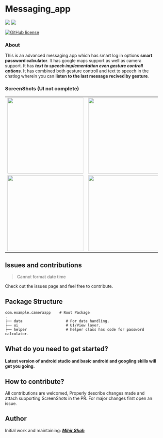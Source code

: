 # Messaging_app
<p>
<img src="https://img.shields.io/badge/Android-3DDC84?style=for-the-badge&logo=android&logoColor=white"/>
<img src="https://img.shields.io/badge/Kotlin-0095D5?&style=for-the-badge&logo=kotlin&logoColor=white"/>

  [![GitHub license](https://img.shields.io/badge/License-MIT-blue.svg)](LICENSE)
</p>

### About

This is an advanced messaging app which has smart log in options **smart password calculator**. It has google maps support as well as camera support.
It has ***text to speech implementation even gesture controll options***.
It has combined both gesture controll and text to speech in the chatlog wherein you can **listen to the last message recived by gesture**.

### ScreenShots (UI not complete)
<table>
  <tr>
    <td><img src="https://user-images.githubusercontent.com/66465511/150848644-4571c8d7-26cb-4b88-97c3-b08f6947393f.jpg" width=250>
    <td><img src="https://user-images.githubusercontent.com/66465511/155102762-16aa842b-728b-4b6c-991f-438e66956f6f.jpg" width=250>
    <td><img src="https://user-images.githubusercontent.com/66465511/155102784-b87c3a3c-ffd0-4dd7-b316-664eb354420f.jpg" width=250>
    <td><img src="https://user-images.githubusercontent.com/66465511/155100541-4c522366-3f55-4ccd-815d-ed3d615dd1c7.jpg" width=250>
       <tr>
    <td><img src="https://user-images.githubusercontent.com/66465511/155101539-82f8d640-33e8-4106-81ca-19165d4e55d2.jpg" width=250>
    <td><img src="https://user-images.githubusercontent.com/66465511/155101557-554b795e-aa4d-4874-8bea-57ded9ab11aa.jpg" width=250>
    <td><img src="https://user-images.githubusercontent.com/66465511/155101571-11a2363a-2f34-458b-9beb-d6012efa83df.jpg" width=250>
    <td><img src="https://user-images.githubusercontent.com/66465511/155101589-01967cbf-c84a-4e8b-be0c-162d3b70ae97.jpg" width=250>
</table>
      
## Issues and contributions

> Cannot format date time

Check out the issues page and feel free to contribute.

## Package Structure
    
    com.example.cameraapp    # Root Package
    .
    ├── data                    # For data handling.
    ├── ui                      # UI/View layer.
    ├── helper                  # helper class has code for password calculator.
      
## What do you need to get started?
#### Latest version of android studio and basic android and googling skills will get you going.

## How to contribute?
All contributions are welcomed, Properly describe changes made and attach supporting ScreenShots in the PR. For major changes first open an issue.

## Author
Initial work and maintaining: <a href="https://github.com/Miihir79">***Mihir Shah***</a> <br>

